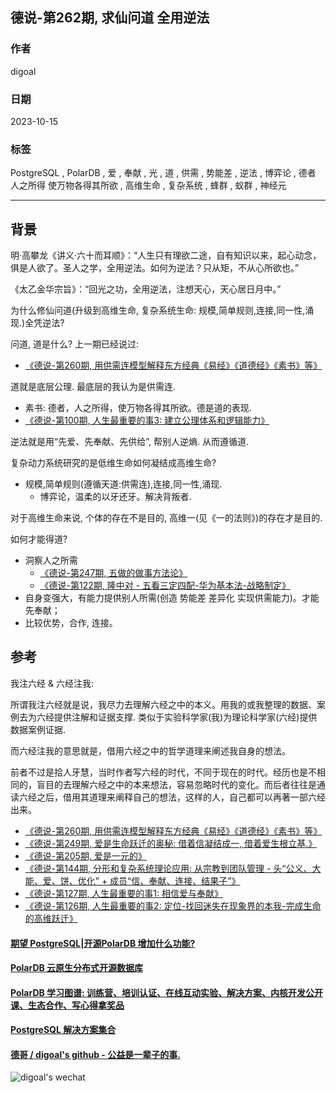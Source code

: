 ## 德说-第262期, 求仙问道 全用逆法   
                                                  
### 作者                                                  
digoal                                                  
                                                  
### 日期                                                  
2023-10-15                                        
                                                  
### 标签                                                  
PostgreSQL , PolarDB , 爱 , 奉献 , 光 , 道 , 供需 , 势能差 , 逆法 , 博弈论 , 德者 人之所得 使万物各得其所欲 , 高维生命 , 复杂系统 , 蜂群 , 蚁群 , 神经元     
                                                  
----                                                  
                                                  
## 背景     
明·高攀龙《讲义·六十而耳顺》：“人生只有理欲二途，自有知识以来，起心动念，俱是人欲了。圣人之学，全用逆法。如何为逆法？只从矩，不从心所欲也。”  
  
《太乙金华宗旨》：“回光之功，全用逆法，注想天心，天心居日月中。”  
  
为什么修仙问道(升级到高维生命, 复杂系统生命: 规模,简单规则,连接,同一性,涌现.)全凭逆法?    
  
问道, 道是什么? 上一期已经说过:   
- [《德说-第260期, 用供需连模型解释东方经典《易经》《道德经》《素书》等》](../202310/20231005_01.md)    
  
道就是底层公理. 最底层的我认为是供需连.   
- 素书: 德者，人之所得，使万物各得其所欲。德是道的表现.   
- [《德说-第100期, 人生最重要的事3: 建立公理体系和逻辑能力》](../202206/20220610_01.md)  
  
逆法就是用“先爱、先奉献、先供给”, 帮别人逆熵. 从而遵循道.   
  
  
复杂动力系统研究的是低维生命如何凝结成高维生命?   
- 规模,简单规则(遵循天道:供需连),连接,同一性,涌现.  
    - 博弈论，温柔的以牙还牙。解决背叛者.   
  
对于高维生命来说, 个体的存在不是目的, 高维一(见《一的法则》)的存在才是目的.   
  
如何才能得道?    
- 洞察人之所需  
    - [《德说-第247期, 五做的做事方法论》](../202306/20230622_02.md)  
    - [《德说-第122期, 隆中对 - 五看三定四配-华为基本法-战略制定》](../202208/20220811_02.md)  
- 自身变强大，有能力提供别人所需(创造 势能差 差异化 实现供需能力)。才能先奉献；  
- 比较优势，合作, 连接。  
  
  
  
## 参考  
我注六经 & 六经注我:   
  
所谓我注六经就是说，我尽力去理解六经之中的本义。用我的或我整理的数据、案例去为六经提供注解和证据支撑. 类似于实验科学家(我)为理论科学家(六经)提供数据案例证据.   
  
而六经注我的意思就是，借用六经之中的哲学道理来阐述我自身的想法。  
  
前者不过是拾人牙慧，当时作者写六经的时代，不同于现在的时代。经历也是不相同的，盲目的去理解六经之中的本来想法，容易忽略时代的变化。而后者往往是通读六经之后，借用其道理来阐释自己的想法，这样的人，自己都可以再著一部六经出来。  
  
- [《德说-第260期, 用供需连模型解释东方经典《易经》《道德经》《素书》等》](../202310/20231005_01.md)    
- [《德说-第249期, 爱是生命跃迁的奥秘: 借着信凝结成一, 借着爱生根立基.》](../202307/20230702_01.md)    
- [《德说-第205期, 爱是一元的》](../202303/20230312_01.md)    
- [《德说-第144期, 分形和复杂系统理论应用: 从宗教到团队管理 - 头“公义、大能、爱、饼、优化” + 成员“信、奉献、连接、结果子”》](../202209/20220916_02.md)    
- [《德说-第127期, 人生最重要的事1: 相信爱与奉献》](../202208/20220822_01.md)    
- [《德说-第126期, 人生最重要的事2: 定位-找回迷失在现象界的本我-完成生命的高维跃迁》](../202208/20220819_03.md)   
  
  
#### [期望 PostgreSQL|开源PolarDB 增加什么功能?](https://github.com/digoal/blog/issues/76 "269ac3d1c492e938c0191101c7238216")
  
  
#### [PolarDB 云原生分布式开源数据库](https://github.com/ApsaraDB "57258f76c37864c6e6d23383d05714ea")
  
  
#### [PolarDB 学习图谱: 训练营、培训认证、在线互动实验、解决方案、内核开发公开课、生态合作、写心得拿奖品](https://www.aliyun.com/database/openpolardb/activity "8642f60e04ed0c814bf9cb9677976bd4")
  
  
#### [PostgreSQL 解决方案集合](../201706/20170601_02.md "40cff096e9ed7122c512b35d8561d9c8")
  
  
#### [德哥 / digoal's github - 公益是一辈子的事.](https://github.com/digoal/blog/blob/master/README.md "22709685feb7cab07d30f30387f0a9ae")
  
  
![digoal's wechat](../pic/digoal_weixin.jpg "f7ad92eeba24523fd47a6e1a0e691b59")
  
